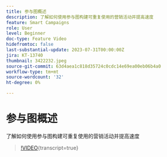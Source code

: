 ```yaml
---
title: 参与图概述
description: 了解如何使用参与图构建可重复使用的营销活动并提高速度
feature: Smart Campaigns
role: User
level: Beginner
doc-type: Feature Video
hidefromtoc: false
last-substantial-update: 2023-07-31T00:00:00Z
jira: KT-13740
thumbnail: 3422232.jpeg
source-git-commit: 63d4aea1c818d35724c0cdc14e69ea00eb06b4a0
workflow-type: tm+mt
source-wordcount: '32'
ht-degree: 0%

---
```



# 参与图概述

了解如何使用参与图构建可重复使用的营销活动并提高速度

>[!VIDEO](https://video.tv.adobe.com/v/3422232/?learn=on){transcript=true}

